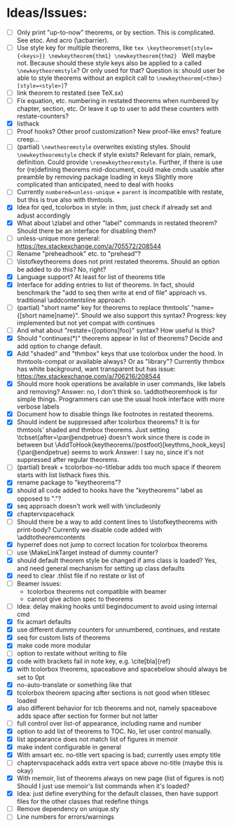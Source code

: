 # Ideas/Issues:
- [ ] Only print "up-to-now" theorems, or by section.
      This is complicated. See etoc. And acro (\acbarrier).
- [ ] Use style key for multiple theorems, like
      ```tex
      \keytheoremset{style={<keys>}}
      \newkeytheorem{thm1}
      \newkeytheorem{thm2}
      ```
      Well maybe not. Because should these style keys also be applied to a called
      `\newkeytheoremstyle`? Or only used for that? Question is: should user be able to style theorems
      without an explicit call to `\newkeytheorem{<thm>}[style=<style>]`?
- [ ] link theorem to restated (see TeX.sx)
- [ ] Fix equation, etc. numbering in restated theorems when numbered by
      chapter, section, etc. Or leave it up to user to add these counters
      with restate-counters?
- [x] listhack
- [ ] Proof hooks? Other proof customization? New proof-like envs? feature creep...
- [ ] (partial) `\newtheoremstyle` overwrites existing styles. Should `\newkeytheoremstyle` check
      if style exists? Relevant for plain, remark, definition. Could provide
      `\renewkeytheoremstyle`. Further, if there is use for (re)defining theorems
      mid-document, could make cmds usable after preamble by removing package loading
      in keys
      Slightly more complicated than anticipated, need to deal with hooks
- [ ] Currently `numbered=unless-unique` + `parent` is incompatible with restate, but this is
      true also with thmtools.
- [x] Idea for qed, tcolorbox in style: in thm, just check if already set and adjust accordingly
- [x] What about \zlabel and other "label" commands in restated theorem? Should
      there be an interface for disabling them?
- [ ] unless-unique more general: https://tex.stackexchange.com/a/705572/208544
- [ ] Rename "preheadhook" etc. to "prehead"?
- [ ] \listofkeytheorems does not print restated theorems. Should an option be added
      to do this? No, right?
- [x] Language support? At least for list of theorems title
- [x] Interface for adding entries to list of theorems. In fact, should
      benchmark the "add to seq then write at end of file" approach vs.
      traditional \addcontentsline approach
- [ ] (partial) "short name" key for theorems to replace thmtools'
      "name={[short name]name}". Should we also support this syntax?
      Progress: key implemented but not yet compat with continues
- [ ] And what about "restate={[options]foo}" syntax? How useful is this?
- [x] Should "continues(*)" theorems appear in list of theorems? Decide and add option to
      change default.
- [x] Add "shaded" and "thmbox" keys that use tcolorbox under the hood.
      In thmtools-compat or available always? Or as "library"?
      Currently thmbox has white background, want transparent but has issue:
      https://tex.stackexchange.com/a/706216/208544
- [x] Should more hook operations be available in user commands, like labels and removing?
    Answer: no, I don't think so. \addtotheoremhook is for simple things.
    Programmers can use the usual hook interface with more verbose labels
- [x] Document how to disable things like footnotes in restated theorems.
- [x] Should indent be suppressed after tcolorbox theorems? It is for thmtools' shaded and thmbox theorems.
      Just setting \tcbset{after=\par\@endpetrue} doesn't work since there is code in between but
      \AddToHook{keytheorems/<env>/postfoot}[keythms_hook_keys]{\par\@endpetrue} seems to work
      Answer: I say no, since it's not suppressed after regular theorems.
- [ ] (partial) break + tcolorbox-no-titlebar adds too much space if theorem starts with list
      listhack fixes this.
- [x] rename package to "keytheorems"?
- [x] should all code added to hooks have the "keytheorems" label as opposed to "."?
- [x] seq approach doesn't work well with \includeonly
- [x] chaptervspacehack
- [ ] Should there be a way to add content lines to \listofkeytheorems with print-body?
      Currently we disable code added with \addtotheoremcontents
- [x] hyperref does not jump to correct location for tcolorbox theorems
- [ ] use \MakeLinkTarget instead of dummy counter?
- [x] should default theorem style be changed if ams class is loaded? Yes,
      and need general mechanism for setting up class defaults
- [x] need to clear .thlist file if no restate or list of
- [ ] Beamer issues:
    - tcolorbox theorems not compatible with beamer
    - cannot give action spec to theorems
- [ ] Idea: delay making hooks until begindocument to avoid using internal cmd
- [x] fix acmart defaults
- [x] use different dummy counters for unnumbered, continues, and restate
- [x] seq for custom lists of theorems
- [x] make code more modular
- [ ] option to restate without writing to file
- [x] code with brackets fail in note key, e.g. \cite[bla]{ref}
- [x] with tcolorbox theorems, spaceabove and spacebelow should always be set to 0pt
- [x] no-auto-translate or something like that
- [x] tcolorbox theorem spacing after sections is not good when titlesec loaded
- [x] also different behavior for tcb theorems and not, namely spaceabove adds space
      after section for former but not latter
- [ ] full control over list-of appearance, including name and number
- [x] option to add list of theorems to TOC. No, let user control manually.
- [x] list appearance does not match list of figures in memoir
- [x] make indent configurable in general
- [x] With amsart etc. no-title vert spacing is bad; currently uses empty title
- [ ] chaptervspacehack adds extra vert space above no-title (maybe this is okay)
- [x] With memoir, list of theorems always on new page (list of figures is not)
      Should I just use memoir's list commands when it's loaded?
- [x] Idea: just define everything for the default classes, then have support files
            for the other classes that redefine things
- [ ] Remove dependency on unique.sty
- [ ] Line numbers for errors/warnings